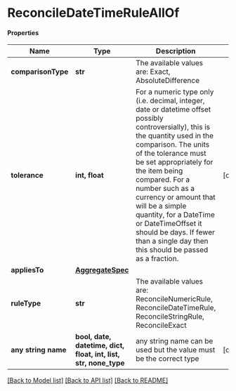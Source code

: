 # ReconcileDateTimeRuleAllOf

#### Properties
Name | Type | Description | Notes
------------ | ------------- | ------------- | -------------
**comparisonType** | **str** | The available values are: Exact, AbsoluteDifference | 
**tolerance** | **int, float** | For a numeric type only (i.e. decimal, integer, date or datetime offset possibly controversially), this is the quantity used in the comparison.  The units of the tolerance must be set appropriately for the item being compared.  For a number such as a currency or amount that will be a simple quantity, for a DateTime or DateTimeOffset it should be days. If fewer than a single day then this should be  passed as a fraction. | [optional] 
**appliesTo** | [**AggregateSpec**](AggregateSpec.md) |  | 
**ruleType** | **str** | The available values are: ReconcileNumericRule, ReconcileDateTimeRule, ReconcileStringRule, ReconcileExact | 
**any string name** | **bool, date, datetime, dict, float, int, list, str, none_type** | any string name can be used but the value must be the correct type | [optional]

[[Back to Model list]](../README.md#documentation-for-models) [[Back to API list]](../README.md#documentation-for-api-endpoints) [[Back to README]](../README.md)

